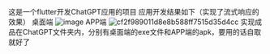 这是一个flutter开发ChatGPT应用的项目
应用开发结果如下（实现了流式响应的效果）
桌面端
![image](https://github.com/bubaicto/ChatGPT/assets/117982607/e0ae143b-1962-454e-b0d1-a1956b957d47)
APP端
![cf2f989011d8e8b588ff7515d35d4cc](https://github.com/bubaicto/ChatGPT/assets/117982607/e5e2cfe8-86df-437c-9b94-600fa7769157)
实现成品在ChatGPT文件夹内，分别有桌面端的exe文件和APP端的apk，要用的话自取就好了
